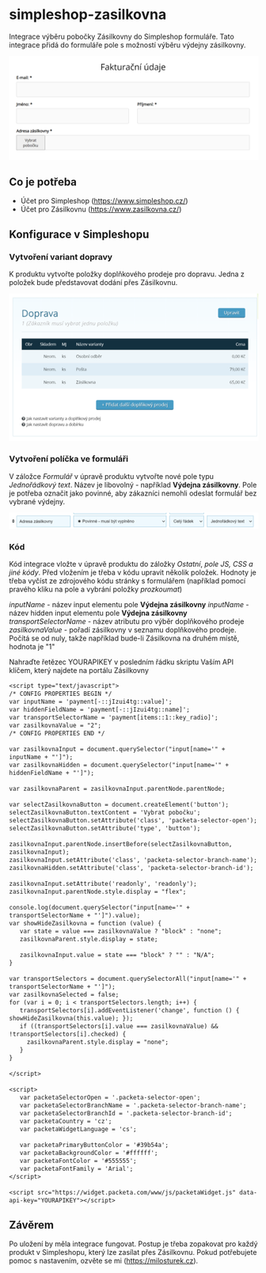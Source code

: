 # simpleshop-zasilkovna

Integrace výběru pobočky Zásilkovny do Simpleshop formuláře. Tato integrace přidá do formuláře pole s možností výběru výdejny zásilkovny.

![Ukázka](https://github.com/MiliusCZ/simpleshop-zasilkovna/blob/main/ukazka.png?raw=true)

## Co je potřeba

- Účet pro Simpleshop (https://www.simpleshop.cz/)
- Účet pro Zásilkovnu (https://www.zasilkovna.cz/)

## Konfigurace v Simpleshopu

### Vytvoření variant dopravy

K produktu vytvořte položky doplňkového prodeje pro dopravu. Jedna z položek bude představovat dodání přes Zásilkovnu. 

![Ukázka nastavení doplňkového prodeje](https://github.com/MiliusCZ/simpleshop-zasilkovna/blob/main/doplnkovy%20prodej.png?raw=true)

### Vytvoření políčka ve formuláři

V záložce *Formulář* v úpravě produktu vytvořte nové pole typu *Jednořádkový text*. Název je libovolný - například **Výdejna zásilkovny**. Pole je potřeba označit jako povinné, aby zákazníci nemohli odeslat formulář bez vybrané výdejny.

![Vlastní pole formuláře](https://github.com/MiliusCZ/simpleshop-zasilkovna/blob/main/vlastn%C3%AD%20pole.png?raw=true)

### Kód

Kód integrace vložte v úpravě produktu do záložky *Ostatní*, *pole JS, CSS a jiné kódy*. Před vložením je třeba v kódu upravit několik položek.
Hodnoty je třeba vyčíst ze zdrojového kódu stránky s formulářem (například pomocí pravého kliku na pole a vybrání položky *prozkoumat*)

*inputName* - název input elementu pole **Výdejna zásilkovny** 
*inputName* - název hidden input elementu pole **Výdejna zásilkovny** 
*transportSelectorName* - název atributu pro výběr doplňkového prodeje 
*zasilkovnaValue* - pořadí zásilkovny v seznamu doplňkového prodeje. Počítá se od nuly, takže například bude-li Zásilkovna na druhém místě, hodnota je "1"

Nahraďte řetězec YOURAPIKEY v posledním řádku skriptu Vaším API klíčem, který najdete na portálu Zásilkovny

```
<script type="text/javascript">
/* CONFIG PROPERTIES BEGIN */
var inputName = 'payment[-::jIzui4tg::value]';
var hiddenFieldName = 'payment[-::jIzui4tg::name]';
var transportSelectorName = 'payment[items::1::key_radio]';
var zasilkovnaValue = "2";
/* CONFIG PROPERTIES END */

var zasilkovnaInput = document.querySelector("input[name='" + inputName + "']");
var zasilkovnaHidden = document.querySelector("input[name='" + hiddenFieldName + "']");

var zasilkovnaParent = zasilkovnaInput.parentNode.parentNode;

var selectZasilkovnaButton = document.createElement('button');
selectZasilkovnaButton.textContent = 'Vybrat pobočku';
selectZasilkovnaButton.setAttribute('class', 'packeta-selector-open');
selectZasilkovnaButton.setAttribute('type', 'button');

zasilkovnaInput.parentNode.insertBefore(selectZasilkovnaButton, zasilkovnaInput);
zasilkovnaInput.setAttribute('class', 'packeta-selector-branch-name');
zasilkovnaHidden.setAttribute('class', 'packeta-selector-branch-id');

zasilkovnaInput.setAttribute('readonly', 'readonly');
zasilkovnaInput.parentNode.style.display = "flex";

console.log(document.querySelector("input[name='" + transportSelectorName + "']").value);
var showHideZasilkovna = function (value) {
   var state = value === zasilkovnaValue ? "block" : "none";
   zasilkovnaParent.style.display = state;

   zasilkovnaInput.value = state === "block" ? "" : "N/A";
}

var transportSelectors = document.querySelectorAll("input[name='" + transportSelectorName + "']");
var zasilkovnaSelected = false;
for (var i = 0; i < transportSelectors.length; i++) {
   transportSelectors[i].addEventListener('change', function () { showHideZasilkovna(this.value); });
   if ((transportSelectors[i].value === zasilkovnaValue) && !transportSelectors[i].checked) {
     zasilkovnaParent.style.display = "none";
   }
}

</script>

<script>
   var packetaSelectorOpen = '.packeta-selector-open';
   var packetaSelectorBranchName = '.packeta-selector-branch-name';
   var packetaSelectorBranchId = '.packeta-selector-branch-id';
   var packetaCountry = 'cz';
   var packetaWidgetLanguage = 'cs';

   var packetaPrimaryButtonColor = '#39b54a';
   var packetaBackgroundColor = '#ffffff';
   var packetaFontColor = '#555555';
   var packetaFontFamily = 'Arial';
</script>

<script src="https://widget.packeta.com/www/js/packetaWidget.js" data-api-key="YOURAPIKEY"></script>
```

## Závěrem

Po uložení by měla integrace fungovat. Postup je třeba zopakovat pro každý produkt v Simpleshopu, který lze zasílat přes Zásilkovnu. Pokud potřebujete pomoc s nastavením, ozvěte se mi (https://milosturek.cz).
